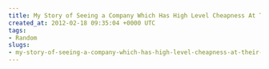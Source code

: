 ```yaml
---
title: My Story of Seeing a Company Which Has High Level Cheapness At Their Core
created_at: 2012-02-18 09:35:04 +0000 UTC
tags:
- Random
slugs:
- my-story-of-seeing-a-company-which-has-high-level-cheapness-at-their-core
---
```

